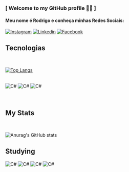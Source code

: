 
### [ Welcome to my GitHub profile 🫶🏽 ]
#### Meu nome é Rodrigo e conheça minhas Redes Sociais:

[![Instagram](https://img.shields.io/badge/Instagram-E4405F?style=for-the-badge&logo=instagram&logoColor=white)](https://www.instagram.com/rodrigostark_/)
[![Linkedin](https://img.shields.io/badge/LinkedIn-0077B5?style=for-the-badge&logo=linkedin&logoColor=white)](https://www.linkedin.com/in/rodrigo-augusto-568835248/)
[![Facebook](https://img.shields.io/badge/Facebook-1877F2?style=for-the-badge&logo=facebook&logoColor=white)](https://www.facebook.com/RodrigoKSKSKS)



## Tecnologias 
<br>

[![Top Langs](https://github-readme-stats.vercel.app/api/top-langs/?username=RodrigoStark&layout=donut)](https://github.com/anuraghazra/github-readme-stats)
<div style= "display: incline_block"><br/>
<img align="center" alt="C#" src="https://img.shields.io/badge/C%23-239120?style=for-the-badge&logo=c-sharp&logoColor=white"/>
<img align="center" alt="C#" src="https://img.shields.io/badge/Java-ED8B00?style=for-the-badge&logo=openjdk&logoColor=white"/>
<img align="center" alt="C#" src="https://img.shields.io/badge/MySQL-00000F?style=for-the-badge&logo=mysql&logoColor=white"/>
  
</div>
<br><br>

## My Stats

<br>

![Anurag's GitHub stats](https://github-readme-stats.vercel.app/api?username=RodrigoStark&show_icons=true&theme=merko)

## Studying



<img align="center" alt="C#" src="https://img.shields.io/badge/HTML5-E34F26?style=for-the-badge&logo=html5&logoColor=white"/>
<img align="center" alt="C#" src="https://img.shields.io/badge/CSS3-1572B6?style=for-the-badge&logo=css3&logoColor=white"/>
<img align="center" alt="C#" src="https://img.shields.io/badge/Node.js-43853D?style=for-the-badge&logo=node.js&logoColor=white"/>
<img align="center" alt="C#" src="https://img.shields.io/badge/JavaScript-F7DF1E?style=for-the-badge&logo=javascript&logoColor=black"/>






